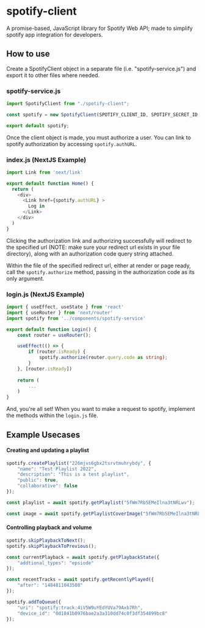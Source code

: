 # spotify-client
A promise-based, JavaScript library for Spotify Web API; made to simplify spotify app integration for developers.


## How to use
Create a SpotifyClient object in a separate file (i.e. "spotify-service.js") and export it to other files where needed.

### spotify-service.js
```typescript
import SpotifyClient from "./spotify-client";

const spotify = new SpotifyClient(SPOTIFY_CLIENT_ID, SPOTIFY_SECRET_ID, SPOTIFY_REDIRECT_URL, SPOTIFY_SCOPES);

export default spotify;
```





Once the client object is made, you must authorize a user. You can link to spotify authorization by accessing ```spotify.authURL```.

### index.js (NextJS Example)
```typescript
import Link from 'next/link'

export default function Home() {
  return (
    <div>
      <Link href={spotify.authURL} >
        Log in
      </Link>
    </div>
  )
}
```





Clicking the authorization link and authorizing successfully will redirect to the specified url (NOTE: make sure your redirect url exists in your file directory), along with an authorization code query string attached.

Within the file of the specified redirect url, either at render or page ready, call the ```spotify.authorize``` method, passing in the authorization code as its only argument.

### login.js (NextJS Example)
```typescript
import { useEffect, useState } from 'react'
import { useRouter } from 'next/router'
import spotify from '../components/spotify-service'

export default function Login() {
    const router = useRouter();

    useEffect(() => {
        if (router.isReady) {
            spotify.authorize(router.query.code as string);
        }
    }, [router.isReady])
    
    return (
        ...
    )
}
```

And, you're all set! When you want to make a request to spotify, implement the methods within the ```login.js``` file.





## Example Usecases

#### Creating and updating a playlist
```typescript
spotify.createPlaylist("226mjvs6gbx2tsrvtmuhrybdy", {
    "name": "Test Playlist 2022",
    "description": "This is a test playlist",
    "public": true,
    "collaborative": false
});

const playlist = await spotify.getPlaylist("5fWm7Rb5EMeIlna3tNRLwv");

const image = await spotify.getPlaylistCoverImage("5fWm7Rb5EMeIlna3tNRLwv");
```

#### Controlling playback and volume
```typescript
spotify.skipPlaybackToNext();
spotify.skipPlaybackToPrevious();

const currentPlayback = await spotify.getPlaybackState({
    "addtional_types": "epsiode"
});

const recentTracks = await spotify.getRecentlyPlayed({
    "after": "1484811043508"
});

spotify.addToQueue({
    "uri": "spotify:track:4iV5W9uYEdYUVa79Axb7Rh",
    "device_id": "0d1841b0976bae2a3a310dd74c0f3df354899bc8"
});
```
